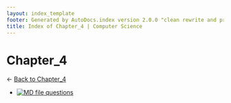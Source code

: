 ```yaml
---
layout: index_template
footer: Generated by AutoDocs.index version 2.0.0 "clean rewrite and preprocessing" ⓒ Starwort, 2020
title: Index of Chapter_4 | Computer Science
---
```


# Chapter_4

← [Back to Chapter_4](..)

- [![MD file](https://img.icons8.com/windows/512/4a90e2/regular-document.png) questions](Paper_1/section_1/chapter_4/questions.md)
